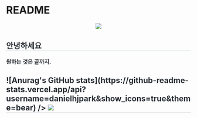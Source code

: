 # README

<div align= "center">
    <img src="https://capsule-render.vercel.app/api?type=waving&color=0:ffdcdc,100:ffd9c1&height=180&text=HyungJoon's%20Github&animation=fadeIn&fontColor=737373&fontSize=60" />
    </div>
    <div style="text-align: left;"> 
    <h2 style="border-bottom: 1px solid #d8dee4; color: #282d33;"> 안녕하세요 </h2>  
    <div style="font-weight: 700; font-size: 15px; text-align: left; color: #282d33;"> 원하는 것은 끝까지. </div> 
    </div>
    <div style="text-align: left;"> 
    <h2 style="border-bottom: 1px solid #d8dee4; color: #282d33;"> ![Anurag's GitHub stats](https://github-readme-stats.vercel.app/api?username=danielhjpark&show_icons=true&theme=bear)
        /> <img src="https://github-readme-stats.vercel.app/api/top-langs/?username=danielhjpark&layout=compact&bg_color=180,000000,&title_color=000000&text_color=000000"
           /> </div> 
    </div>
